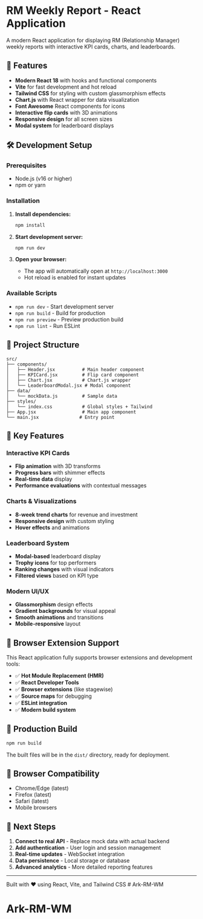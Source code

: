 # RM Weekly Report - React Application

A modern React application for displaying RM (Relationship Manager) weekly reports with interactive KPI cards, charts, and leaderboards.

## 🚀 Features

- **Modern React 18** with hooks and functional components
- **Vite** for fast development and hot reload
- **Tailwind CSS** for styling with custom glassmorphism effects
- **Chart.js** with React wrapper for data visualization
- **Font Awesome** React components for icons
- **Interactive flip cards** with 3D animations
- **Responsive design** for all screen sizes
- **Modal system** for leaderboard displays

## 🛠 Development Setup

### Prerequisites
- Node.js (v16 or higher)
- npm or yarn

### Installation

1. **Install dependencies:**
   ```bash
   npm install
   ```

2. **Start development server:**
   ```bash
   npm run dev
   ```

3. **Open your browser:**
   - The app will automatically open at `http://localhost:3000`
   - Hot reload is enabled for instant updates

### Available Scripts

- `npm run dev` - Start development server
- `npm run build` - Build for production
- `npm run preview` - Preview production build
- `npm run lint` - Run ESLint

## 📁 Project Structure

```
src/
├── components/
│   ├── Header.jsx          # Main header component
│   ├── KPICard.jsx         # Flip card component
│   ├── Chart.jsx           # Chart.js wrapper
│   └── LeaderboardModal.jsx # Modal component
├── data/
│   └── mockData.js         # Sample data
├── styles/
│   └── index.css           # Global styles + Tailwind
├── App.jsx                 # Main app component
└── main.jsx               # Entry point
```

## 🎨 Key Features

### Interactive KPI Cards
- **Flip animation** with 3D transforms
- **Progress bars** with shimmer effects
- **Real-time data** display
- **Performance evaluations** with contextual messages

### Charts & Visualizations
- **8-week trend charts** for revenue and investment
- **Responsive design** with custom styling
- **Hover effects** and animations

### Leaderboard System
- **Modal-based** leaderboard display
- **Trophy icons** for top performers
- **Ranking changes** with visual indicators
- **Filtered views** based on KPI type

### Modern UI/UX
- **Glassmorphism** design effects
- **Gradient backgrounds** for visual appeal
- **Smooth animations** and transitions
- **Mobile-responsive** layout

## 🔧 Browser Extension Support

This React application fully supports browser extensions and development tools:

- ✅ **Hot Module Replacement (HMR)**
- ✅ **React Developer Tools**
- ✅ **Browser extensions** (like stagewise)
- ✅ **Source maps** for debugging
- ✅ **ESLint integration**
- ✅ **Modern build system**

## 🚀 Production Build

```bash
npm run build
```

The built files will be in the `dist/` directory, ready for deployment.

## 📱 Browser Compatibility

- Chrome/Edge (latest)
- Firefox (latest)
- Safari (latest)
- Mobile browsers

## 🎯 Next Steps

1. **Connect to real API** - Replace mock data with actual backend
2. **Add authentication** - User login and session management
3. **Real-time updates** - WebSocket integration
4. **Data persistence** - Local storage or database
5. **Advanced analytics** - More detailed reporting features

---

Built with ❤️ using React, Vite, and Tailwind CSS # Ark-RM-WM
# Ark-RM-WM
